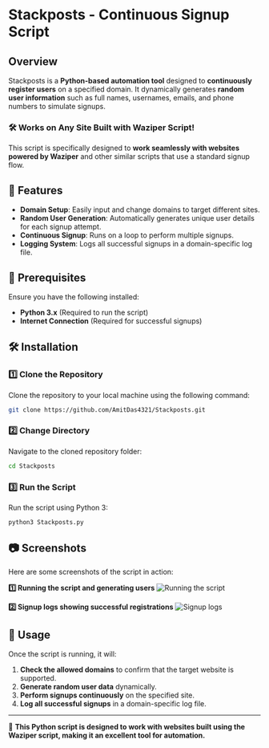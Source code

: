 # Stackposts - Continuous Signup Script

## Overview
Stackposts is a **Python-based automation tool** designed to **continuously register users** on a specified domain. It dynamically generates **random user information** such as full names, usernames, emails, and phone numbers to simulate signups.

### 🛠 Works on Any Site Built with Waziper Script!
This script is specifically designed to **work seamlessly with websites powered by Waziper** and other similar scripts that use a standard signup flow.

## 🚀 Features
- **Domain Setup**: Easily input and change domains to target different sites.
- **Random User Generation**: Automatically generates unique user details for each signup attempt.
- **Continuous Signup**: Runs on a loop to perform multiple signups.
- **Logging System**: Logs all successful signups in a domain-specific log file.

## 📌 Prerequisites
Ensure you have the following installed:
- **Python 3.x** (Required to run the script)
- **Internet Connection** (Required for successful signups)

## 🛠 Installation

### 1️⃣ Clone the Repository
Clone the repository to your local machine using the following command:
```bash
git clone https://github.com/AmitDas4321/Stackposts.git
```

### 2️⃣ Change Directory
Navigate to the cloned repository folder:
```bash
cd Stackposts
```

### 3️⃣ Run the Script
Run the script using Python 3:
```bash
python3 Stackposts.py
```

## 📷 Screenshots
Here are some screenshots of the script in action:

**1️⃣ Running the script and generating users**
![Running the script]([https://i.ibb.co/example1.png](https://i.ibb.co/qFXcdKtD/Screenshot-2025-02-25-14-33-56.png))

**2️⃣ Signup logs showing successful registrations**
![Signup logs](https://i.ibb.co/example2.png)

## 📝 Usage
Once the script is running, it will:
1. **Check the allowed domains** to confirm that the target website is supported.
2. **Generate random user data** dynamically.
3. **Perform signups continuously** on the specified site.
4. **Log all successful signups** in a domain-specific log file.

---
📌 **This Python script is designed to work with websites built using the Waziper script, making it an excellent tool for automation.**
